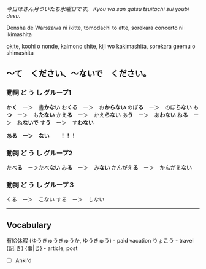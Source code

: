 *今日はさん月ついたち水曜日です。*
*Kyou wa san gatsu tsuitachi sui youbi desu.*

Densha de Warszawa ni ikitte, tomodachi to atte, sorekara concerto ni ikimashita

okite, koohi o nonde, kaimono shite, kiji wo kakimashita, sorekara geemu o shimashita

## 〜て　ください、〜ないで　ください。

### 動詞 ど う し グループ1
か**く**　ー＞　書**かない**
お**くる**　ー＞　お**からない**
のぼ**る**　ー＞　のぼ**らない**
も**つ**　ー＞　も**たない**
かえ**る**　ー＞　かえ**らない**
あ**う**　ー＞　あ**わない**
ね**る**　ー＞　ね**ないで**
す**う**　ー＞　す**わない**

**ある　ー＞　ない　　！！！**

### 動詞 ど う し グループ2
たべ**る**　ー＞たべ**ない**
み**る**　ー＞　み**ない**
かんがえ**る**　ー＞　かんがえ**ない**

### 動詞 ど う し グループ３
くる　ー＞　こない
する　ー＞　しない




---

## Vocabulary
有給休暇 (ゆうきゅうきゅうか, ゆうきゅう) - paid vacation
りょこう - travel
{記|き} {事|じ} - article, post
- [ ] Anki'd






